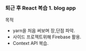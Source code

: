 ### 퇴근 후 React 복습 1. blog app

목적
* yarn을 처음 써보며 장,단점 파악.
* 사이드 프로젝트위해 Firebase 활용.
* Context API 복습.
